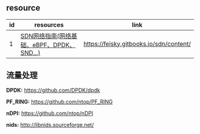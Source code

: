 ## resource

|id|resources|link|
|--|---------|-----|
|1|[SDN网络指南(网络基础、eBPF、DPDK、SND...)](https://feisky.gitbooks.io/sdn/content/)|https://feisky.gitbooks.io/sdn/content/|

## 流量处理

**DPDK:** https://github.com/DPDK/dpdk

**PF_RING:** https://github.com/ntop/PF_RING

**nDPI:** https://github.com/ntop/nDPI

**nids:** http://libnids.sourceforge.net/